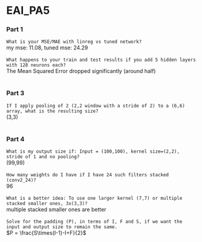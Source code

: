 # EAI_PA5

### Part 1

`What is your MSE/MAE with linreg vs tuned network?`\
my mse: 11.08, tuned mse: 24.29 \
\
`What happens to your train and test results if you add 5 hidden layers with 128 neurons each?`\
The Mean Squared Error dropped significantly (around half)\
<br>
### Part 3

`If I apply pooling of 2 (2,2 window with a stride of 2) to a (6,6) array, what is the resulting size?` \
(3,3)\
<br>

### Part 4

`What is my output size if: Input = (100,100), kernel size=(2,2), stride of 1 and no pooling? `\
(99,99)\
\
`How many weights do I have if I have 24 such filters stacked (conv2_24)?`\
96\
\
`What is a better idea: To use one larger kernel (7,7) or multiple stacked smaller ones, 3x(3,3)? `\
multiple stacked smaller ones are better\
\
`Solve for the padding (P), in terms of I, F and S, if we want the input and output size to remain the same. `\
$P = \frac{S\times(I-1)-I+F}{2}$
